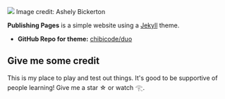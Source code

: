 ![](https://chibicode.github.io/duo/static/images/Endless_Wave.jpg)
Image credit: Ashely Bickerton

**Publishing Pages** is a simple website using a [Jekyll](http://jekyllrb.com/) theme.

- **GitHub Repo for theme:** [chibicode/duo](https://github.com/chibicode/duo)


## Give me some credit
This is my place to play and test out things. It's good to be supportive of people learning! Give me a star  ☆ or watch 𓂀. 



